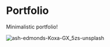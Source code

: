 # Portfolio

Minimalistic portfolio!


![ash-edmonds-Koxa-GX_5zs-unsplash](https://user-images.githubusercontent.com/69867011/110844914-48a8b800-82aa-11eb-865e-aaa9d5917152.jpg)



